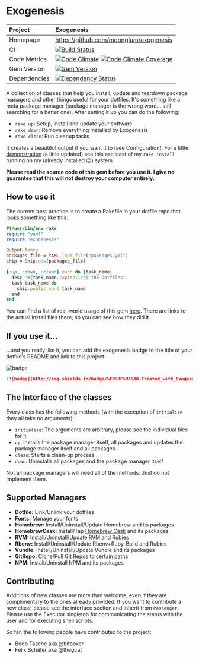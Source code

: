 # Exogenesis

| Project         | Exogenesis
|:----------------|:--------------------------------------------------
| Homepage        | https://github.com/moonglum/exogenesis
| CI              | [![Build Status](http://img.shields.io/travis/moonglum/exogenesis.svg)](http://travis-ci.org/moonglum/exogenesis)
| Code Metrics    | [![Code Climate](http://img.shields.io/codeclimate/github/moonglum/exogenesis.svg)](https://codeclimate.com/github/moonglum/exogenesis) [![Code Climate Coverage](http://img.shields.io/codeclimate/coverage/github/moonglum/exogenesis.svg)](https://codeclimate.com/github/moonglum/exogenesis)
| Gem Version     | [![Gem Version](http://img.shields.io/gem/v/exogenesis.svg)](http://rubygems.org/gems/exogenesis)
| Dependencies    | [![Dependency Status](http://img.shields.io/gemnasium/moonglum/exogenesis.svg)](https://gemnasium.com/moonglum/exogenesis)


A collection of classes that help you install, update and teardown package managers and other things useful for your dotfiles. It's something like a meta package manager (package manager is the wrong word... still searching for a better one). After setting it up you can do the following:

* `rake up`: Setup, install and update your software
* `rake down`: Remove everything installed by Exogenesis
* `rake clean`: Run cleanup tasks

It creates a beautiful output if you want it to (see Configuration). For a little [demonstration](http://ascii.io/a/2491) (a little updated) see this asciicast of my `rake install` running on my (already installed :wink:) system.

**Please read the source code of this gem before you use it. I give no guarantee that this will not destroy your computer entirely.**

## How to use it

The current best practice is to create a Rakefile in your dotfile repo that looks something like this:

```ruby
#!/usr/bin/env rake
require "yaml"
require "exogenesis"

Output.fancy
packages_file = YAML.load_file("packages.yml")
ship = Ship.new(packages_file)

[:up, :down, :clean].each do |task_name|
  desc "#{task_name.capitalize} the Dotfiles"
  task task_name do
    ship.public_send task_name
  end
end
```

You can find a list of real-world usage of this gem [here](https://github.com/moonglum/exogenesis/wiki/List-of-Users). There are links to the actual install files there, so you can see how they did it.

## If you use it...

...and you really like it, you can add the exogenesis badge to the title of your dotfile's README and link to this project:

![badge](http://img.shields.io/badge/%F0%9F%9A%80-Created_with_Exogenesis-be1d77.svg)

```markdown
[![badge](http://img.shields.io/badge/%F0%9F%9A%80-Created_with_Exogenesis-be1d77.svg)](https://github.com/moonglum/exogenesis)
```

## The Interface of the classes

Every class has the following methods (with the exception of `initialize` they all take no arguments):

* `initialize`: The arguments are arbitrary, please see the individual files for it
* `up`: Installs the package manager itself, all packages and updates the package manager itself and all packages
* `clean`: Starts a clean-up process
* `down`: Uninstalls all packages and the package manager itself

Not all package managers will need all of the methods. Just do not implement them.

## Supported Managers

* **Dotfile:** Link/Unlink your dotfiles
* **Fonts:** Manage your fonts
* **Homebrew:** Install/Uninstall/Update Homebrew and its packages
* **HomebrewCask:** Install/Tap [Homebrew Cask](http://caskroom.io) and its packages
* **RVM:** Install/Uninstall/Update RVM and Rubies
* **Rbenv:** Install/Uninstall/Update Rbenv+Ruby-Build and Rubies
* **Vundle:** Install/Uninstall/Update Vundle and its packages
* **GitRepo:** Clone/Pull Git Repos to certain paths
* **NPM**: Install/Uninstall NPM and its packages

## Contributing

Additions of new classes are more than welcome, even if they are complimentary to the ones already provided. If you want to contribute a new class, please see the interface section and inherit from `Passenger`. Please use the Executor singleton for communicating the status with the user and for executing shell scripts.

So far, the following people have contributed to the project:

* Bodo Tasche aka @bitboxer
* Felix Schäfer aka @thegcat
